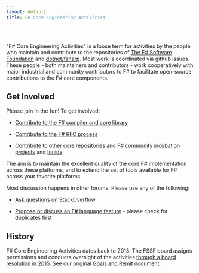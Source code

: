 ```yaml
---
layout: default
title: F# Core Engineering Activities
---
```


<br />

"F# Core Engineering Activities" is a loose term for activities by the people who maintain and contribute to the repositories of [The F# Software Foundation](http://fsharp.org) and [dotnet/fsharp](https://github.com/dotnet/fsharp). Most work is coordinated via github issues.  These people - both maintainers and contributors - work cooperatively with major industrial and community contributors to F# to facilitate open-source contributions to the F# core components.

## Get Involved 

Please join in the fun! To get involved:

* [Contribute to the F# compiler and core library](https://github.com/dotnet/fsharp)

* [Contribute to the F# RFC process](http://fsharp.github.io/2016/09/26/fsharp-rfc-process.html)

* [Contribute to other core repositories](http://github.com/fsharp) and [F# community incubation projects](http://github.com/fsprojects) and [Ionide](http://github.com/ionide)

The aim is to maintain the excellent quality of the core F# implementation across these platforms,
and to extend the set of tools available for F# across your favorite platforms.

Most discussion happens in other forums. Please use any of the following:

* [Ask questions on StackOverflow](http://stackoverflow.com/tags/f%23/info)

* [Propose or discuss an F# language feature](https://github.com/fsharp/fslang-suggestions) - please check for duplicates first

##  History

F# Core Engineering Activities dates back to 2013. The FSSF board assigns permissions and conducts oversight of the activities [through a board resolution in 2015](http://foundation.fsharp.org/core_engineering_wg).   See our original [Goals and Remit](http://fsharp.github.io/2013/07/09/group-remit.html) document.


